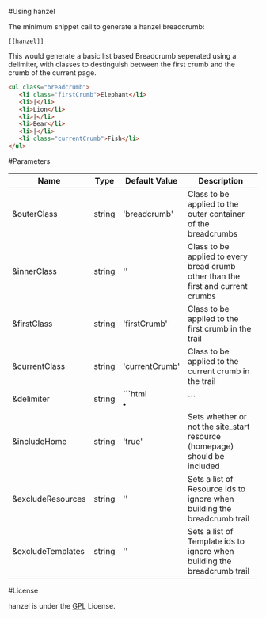 #Using hanzel

The minimum snippet call to generate a hanzel breadcrumb:

```
[[hanzel]]

```
This would generate a basic list based Breadcrumb seperated using a delimiter, with classes to destinguish between the first crumb and the crumb of the current page.


 ```html
<ul class="breadcrumb">
	<li class="firstCrumb">Elephant</li>
	<li>|</li>
	<li>Lion</li>
	<li>|</li>
	<li>Bear</li>
	<li>|</li>
	<li class="currentCrumb">Fish</li>
</ul>
 ```


#Parameters


| Name | Type | Default Value | Description |
| ---- | ---- | ------------- | ----------- |
| &outerClass | string | 'breadcrumb' | Class to be applied to the outer container of the breadcrumbs |
| &innerClass | string | '' | Class to be applied to every bread crumb other than the first and current crumbs |
| &firstClass | string | 'firstCrumb' | Class to be applied to the first crumb in the trail |
| &currentClass | string | 'currentCrumb' | Class to be applied to the current crumb in the trail |
| &delimiter | string | ```html <li>|</li>``` | Delimiter to seperate crumbs |
| &includeHome | string | 'true' | Sets whether or not the site_start resource (homepage) should be included |
| &excludeResources | string | '' | Sets a list of Resource ids to ignore when building the breadcrumb trail |
| &excludeTemplates | string | '' | Sets a list of Template ids to ignore when building the breadcrumb trail |

#License

hanzel is under the [GPL](http://www.gnu.org/copyleft/gpl.html) License.